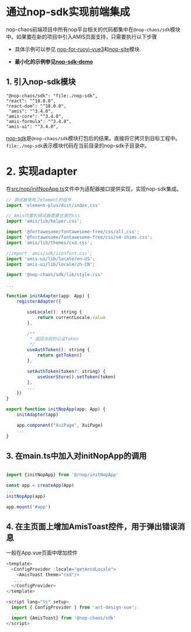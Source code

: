 # 通过nop-sdk实现前端集成

nop-chaos前端项目中所有nop平台相关的代码都集中在`@nop-chaos/sdk`模块中。如果要在新的项目中引入AMIS页面支持，只需要执行以下步骤

* 具体示例可以参见 [nop-for-ruoyi-vue3](https://gitee.com/canonical-entropy/nop-for-ruoyi-vue3)和[nop-site](https://gitee.com/canonical-entropy/nop-chaos/tree/master/packages/nop-site)模块.

* **最小化的示例参见[nop-sdk-demo](https://gitee.com/canonical-entropy/nop-chaos/tree/master/packages/nop-sdk-demo)**

## 1. 引入nop-sdk模块

````
"@nop-chaos/sdk": "file:./nop-sdk",
"react": "^18.0.0",
"react-dom": "^18.0.0",
 "amis": "^3.4.0",
"amis-core": "^3.4.0",
"amis-formula": "^3.4.0",
"amis-ui": "^3.4.0",
````

[nop-sdk](https://gitee.com/canonical-entropy/nop-chaos/tree/master/nop-sdk)是`@nop-chaos/sdk`模块打包后的结果。直接将它拷贝到目标工程中。
`file:./nop-sdk`表示模块代码在当前目录的nop-sdk子目录中。


# 2. 实现adapter

在[src/nop/initNopApp.ts](https://gitee.com/canonical-entropy/nop-chaos/blob/master/packages/nop-site/src/nop/initNopApp.ts)文件中为适配器接口提供实现，实现nop-sdk集成。

````javascript
// 调试器使用了element的组件
import 'element-plus/dist/index.css'

// Amis内置的调试器需要这里的css
import 'amis/lib/helper.css';

import '@fortawesome/fontawesome-free/css/all.css';
import '@fortawesome/fontawesome-free/css/v4-shims.css';
import 'amis/lib/themes/cxd.css';

//import 'amis/sdk/iconfont.css';
import 'amis-ui/lib/locale/en-US';
import 'amis-ui/lib/locale/zh-CN';

import '@nop-chaos/sdk/lib/style.css'

...

function initAdapter(app: App) {
    registerAdapter({

        useLocale(): string {
            return currentLocale.value
        },

        /**
         * 返回当前的认证token
         */
        useAuthToken(): string {
            return getToken()
        },

        setAuthToken(token?: string) {
            useUserStore().setToken(token)
        },
        ...
    })
}

export function initNopApp(app: App) {
    initAdapter(app)

    app.component("XuiPage", XuiPage)
    ...
}
````

## 3. 在main.ts中加入对initNopApp的调用

````javascript

import {initNopApp} from '@/nop/initNopApp'

const app = createApp(App)
...
initNopApp(app)

app.mount('#app')
````

## 4. 在主页面上增加AmisToast控件，用于弹出错误消息

一般在App.vue页面中增加控件

````javascript
<template>
  <ConfigProvider :locale="getAntdLocale">
    <AmisToast theme="cxd"/>
   ...
  </ConfigProvider>
</template>

<script lang="ts" setup>
  import { ConfigProvider } from 'ant-design-vue';
  ...
  import {AmisToast} from '@nop-chaos/sdk'
</script>
````